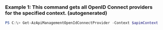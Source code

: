 ### Example 1: This command gets all OpenID Connect providers for the specified context. (autogenerated)
```powershell
PS C:\> Get-AzApiManagementOpenIdConnectProvider -Context $apimContext
```


